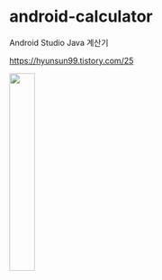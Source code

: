 # android-calculator
Android Studio Java 계산기

https://hyunsun99.tistory.com/25

<img width="30%" src="https://user-images.githubusercontent.com/66982860/184303084-4893546e-776a-4e02-9162-8a4536a6fbf7.png"/>
